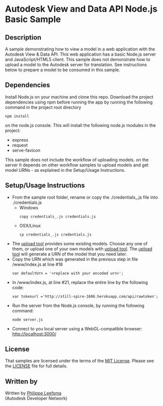 # Autodesk View and Data API Node.js Basic Sample


## Description
A sample demonstrating how to view a model in a web application with the Autodesk View & Data API. This web application has a basic Node.js 
server and JavaScript/HTML5 client. This sample does not demonstrate how to upload a model to the Autodesk server for translation. See instructions below 
to prepare a model to be consumed in this sample.


## Dependencies
Install Node.js on your machine and clone this repo. Download the project dependencies using npm before running the app by running 
the following command in the project root directory
```
npm install
```
on the node.js console. This will install the following node.js modules in the project:
- express
- request
- serve-favicon

This sample does not include the workflow of uploading models. on the server It depends on other workflow samples to upload models and 
get model URNs - as explained in the Setup/Usage Instructions.


## Setup/Usage Instructions
 
* From the sample root folder, rename or copy the ./credentials_.js file into ./credentials.js <br />
  * Windows <br />
    ```
    copy credentials_.js credentials.js 
	```
  * OSX/Linux <br />
    ```
    cp credentials_.js credentials.js  
	```
* The [upload tool](http://still-spire-1606.herokuapp.com) provides some existing models. Choose any one of them, or upload one of your own
  models with [upload tool](http://still-spire-1606.herokuapp.com). The [upload tool](http://still-spire-1606.herokuapp.com) will generate a URN of the model that you need later.
* Copy the URN which was generated in the previous step in file /www/index.js at line #18 <br />
  ```
  var defaultUrn = '<replace with your encoded urn>';
  ```
* In /www/index.js, at line #21, replace the entire line by the following code: <br />
  ```
  var tokenurl ='http://still-spire-1606.herokuapp.com/api/rawtoken';
  ```
* Run the server from the Node.js console, by running the following command: <br />
  ```
  node server.js
  ```
* Connect to you local server using a WebGL-compatible browser: [http://localhost:3000/](http://localhost:3000/)


## License

That samples are licensed under the terms of the [MIT License](http://opensource.org/licenses/MIT). Please see the [LICENSE](LICENSE) file for full details.


## Written by 

Written by [Philippe Leefsma](http://adndevblog.typepad.com/cloud_and_mobile/philippe-leefsma.html)  <br />
(Autodesk Developer Network)
